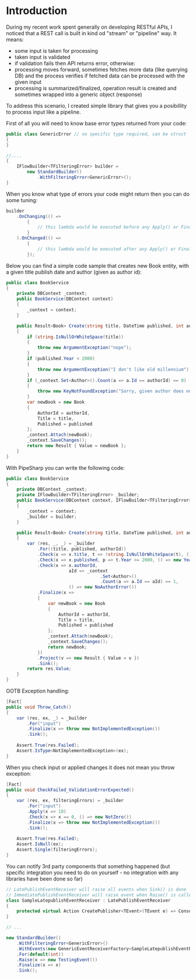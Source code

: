# Introduction

During my recent work spent generally on developing RESTful APIs, I noticed that a REST call is built in kind od "stream" or "pipeline" way. It means:
- some input is taken for processing
- taken input is validated
- if validation fails then API returns error, otherwise:
- processing moves forward, sometimes fetches more data (like querying DB) and the process verifies if fetched data can be processed with the given input
- processing is summarized/finalized, operation result is created and sometimes wrapped into a generic object (response)

To address this scenario, I created simple library that gives you a posibillity to process input like a pipeline. 

First of all you will need to know base error types returned from your code:
```c#
public class GenericError // no specific type required, can be struct
{
}

//....
{
    IFlowBuilder<TFilteringError> builder = 
        new StandardBuilder()
            .WithFilteringError<GenericError>();
}

```

When you know what type of errors your code might return then you can do some tuning:


```c#
builder
    .OnChanging(() =>
        {
            // this lambda would be executed before any Apply() or Finalize() invocation
        }
    ).OnChanged(() =>
        {
            // this lambda would be executed after any Apply() or Finalize() invocation
        });

````

Below you can find a simple code sample that creates new Book entity, with a given title publish date and author (given as author id):

```c#
public class BookService
{
    private DBContext _context;
    public BookService(DBContext context)
    {
        _context = context;
    }

    public Result<Book> Create(string title, DateTime published, int authorId)
    {
        if (string.IsNullOrWhiteSpace(title))
        {
            throw new ArgumentException("nope");
        }
        if (published.Year < 2000)
        {
            throw new ArgumentException("I don't like old millennium");
        }
        if (_context.Set<Author>().Count(a => a.Id == authorId) == 0)
        {
            throw new KeyNotFoundException("Sorry, given author does not exist");
        }
        var newBook = new Book 
        {
            AuthorId = authorId,
            Title = title,
            Published = published
        };
        _context.Attach(newBook);
        _context.SaveChanges();
        return new Result { Value = newBook };
    }
}
```

With PipeSharp you can write the following code:

```c#
public class BookService
{
    private DBContext _context;
    private IFlowBuilder<TFilteringError> _builder;
    public BookService(DBContext context, IFlowBuilder<TFilteringError> builder)
    {
        _context = context;
        _builder = builder;
    }

    public Result<Book> Create(string title, DateTime published, int authorId)
    {
        var (res, _, _) = _builder
            .For((title, published, authorId))
            .Check(x => x.title, t => !string.IsNullOrWhiteSpace(t), () => new TitleError())
            .Check(x => x.published, p => t.Year >= 2000, () => new YearError())
            .Check(x => x.authorId,
                        aId => _context
                                    .Set<Author>()
                                    .Count(a => a.Id == aId) == 1, 
                        () => new NoAuthorError())
            .Finalize(x => 
            {
                var newBook = new Book 
                {
                    AuthorId = authorId,
                    Title = title,
                    Published = published
                };
                _context.Attach(newBook);
                _context.SaveChanges();
                return newBook;
            })
            .Project(v => new Result { Value = v })
            .Sink();
        return res.Value;
    }
}

```

OOTB Exception handling:
```c#
[Fact]
public void Throw_Catch()
{
    var (res, ex, _) = _builder
        .For("input")
        .Finalize(x => throw new NotImplementedException())
        .Sink();
    
    Assert.True(res.Failed);
    Assert.IsType<NotImplementedException>(ex);
}
```

When you check input or applied changes it does not mean you throw exception:

```c#
[Fact]
public void CheckFailed_ValidationErrorExpected()
{
    var (res, ex, filteringErrors) = _builder
        .For("input")
        .Apply(x => 10)
        .Check(x => x == 0, () => new NotZero())
        .Finalize(x => throw new NotImplementedException())
        .Sink();
    
    Assert.True(res.Failed);
    Assert.IsNull(ex);
    Assert.Single(filteringErrors);
}

```

You can notify 3rd party components that something happened (but specific integration you need to do on yourself - 
no integration with any libraries have been done so far)

```c#
// LatePublishEventReceiver will raise all events when Sink() is done
// ImmediatePublishEventReceiver will raise event when Raise() is called
class SampleLatepublishEventReceiver : LatePublishEventReceiver
{
    protected virtual Action CreatePublisher<TEvent>(TEvent e) => Console.WriteLine("Hello World!");
}

// ...

new StandardBuilder()
    .WithFilteringError<GenericError>()
    .WithEvents(new GenericEventReceiverFactory<SampleLatepublishEventReceiver>())
    .For(default(int))
    .Raise(x => new TestingEvent())
    .Finalize(x => x)
    .Sink();

```
